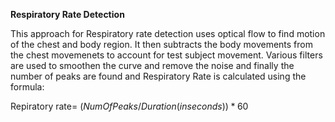 **Respiratory Rate Detection**

This approach for Respiratory rate detection uses optical flow to find motion of the chest and body region. It then subtracts the body movements from the chest movemenets to account for test subject movement.
Various filters are used to smoothen the curve and remove the noise and finally the number of peaks are found and Respiratory Rate is calculated using the formula:

Repiratory rate= $(NumOfPeaks/Duration(in seconds))*60$
